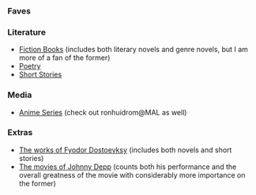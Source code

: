 ### Faves

### Literature

- [Fiction Books](Literature/fiction-books.csv) (includes both literary novels and genre novels, but I am more of a fan of the former)
- [Poetry](Literature/poetry.csv)
- [Short Stories](Literature/short-stories.csv)

### Media



- [Anime Series](Media/anime-tv-series.csv) (check out ronhuidrom@MAL as well)

### Extras

- [The works of Fyodor Dostoevksy](Extras/Dostoevsky-works.csv) (includes both novels and short stories)
- [The movies of Johnny Depp](Extras/Depp-movies.csv) (counts both his performance and the overall greatness of the movie with considerably more importance on the former)
